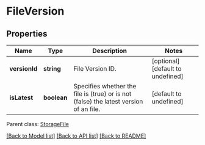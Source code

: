 # FileVersion

## Properties
Name | Type | Description | Notes
------------ | ------------- | ------------- | -------------
**versionId** | **string** | File Version ID. | [optional] [default to undefined]
**isLatest** | **boolean** | Specifies whether the file is (true) or is not (false) the latest version of an file. | [default to undefined]

 Parent class: [StorageFile](StorageFile.md)

[[Back to Model list]](README.md#documentation-for-models) [[Back to API list]](README.md#documentation-for-api-endpoints) [[Back to README]](README.md)

